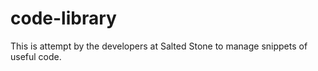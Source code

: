 # code-library
This is attempt by the developers at Salted Stone to manage snippets of useful code.

